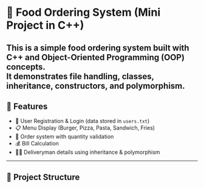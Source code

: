 # 🍔 Food Ordering System (Mini Project in C++)
This is a simple **food ordering system** built with **C++ and Object-Oriented Programming (OOP)** concepts.  
It demonstrates file handling, classes, inheritance, constructors, and polymorphism.
---
## 🚀 Features
- 🔑 User Registration & Login (data stored in `users.txt`)
- 📋 Menu Display (Burger, Pizza, Pasta, Sandwich, Fries)
- 🛒 Order system with quantity validation
- 💰 Bill Calculation
- 👨‍💼 Deliveryman details using inheritance & polymorphism
---
## 📂 Project Structure
